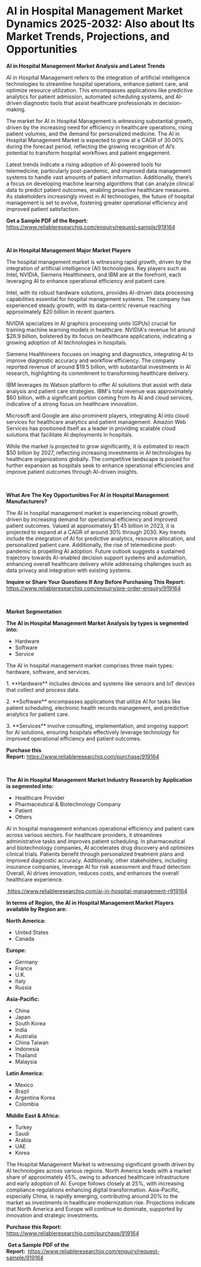 <p><h1>AI in Hospital Management Market Dynamics 2025-2032: Also about Its Market Trends, Projections, and Opportunities</h1></p><p><strong>AI in Hospital Management Market Analysis and Latest Trends</strong></p>
<p><p>AI in Hospital Management refers to the integration of artificial intelligence technologies to streamline hospital operations, enhance patient care, and optimize resource utilization. This encompasses applications like predictive analytics for patient admission, automated scheduling systems, and AI-driven diagnostic tools that assist healthcare professionals in decision-making.</p><p>The market for AI in Hospital Management is witnessing substantial growth, driven by the increasing need for efficiency in healthcare operations, rising patient volumes, and the demand for personalized medicine. The AI in Hospital Management Market is expected to grow at a CAGR of 30.00% during the forecast period, reflecting the growing recognition of AI’s potential to transform hospital workflows and patient engagement.</p><p>Latest trends indicate a rising adoption of AI-powered tools for telemedicine, particularly post-pandemic, and improved data management systems to handle vast amounts of patient information. Additionally, there’s a focus on developing machine learning algorithms that can analyze clinical data to predict patient outcomes, enabling proactive healthcare measures. As stakeholders increasingly invest in AI technologies, the future of hospital management is set to evolve, fostering greater operational efficiency and improved patient satisfaction.</p></p>
<p><strong>Get a Sample PDF of the Report:&nbsp;</strong> <a href="https://www.reliableresearchiq.com/enquiry/request-sample/919164?utm_campaign=2336&utm_medium=2&utm_source=Github&utm_content=ia&utm_term=16042025&utm_id=ai-in-hospital-management">https://www.reliableresearchiq.com/enquiry/request-sample/919164</a></p>
<p>&nbsp;</p>
<p><strong>AI in Hospital Management Major Market Players</strong></p>
<p><p>The hospital management market is witnessing rapid growth, driven by the integration of artificial intelligence (AI) technologies. Key players such as Intel, NVIDIA, Siemens Healthineers, and IBM are at the forefront, each leveraging AI to enhance operational efficiency and patient care.</p><p>Intel, with its robust hardware solutions, provides AI-driven data processing capabilities essential for hospital management systems. The company has experienced steady growth, with its data-centric revenue reaching approximately $20 billion in recent quarters.</p><p>NVIDIA specializes in AI graphics processing units (GPUs) crucial for training machine learning models in healthcare. NVIDIA's revenue hit around $26.9 billion, bolstered by its focus on healthcare applications, indicating a growing adoption of AI technologies in hospitals.</p><p>Siemens Healthineers focuses on imaging and diagnostics, integrating AI to improve diagnostic accuracy and workflow efficiency. The company reported revenue of around $19.5 billion, with substantial investments in AI research, highlighting its commitment to transforming healthcare delivery.</p><p>IBM leverages its Watson platform to offer AI solutions that assist with data analysis and patient care strategies. IBM's total revenue was approximately $60 billion, with a significant portion coming from its AI and cloud services, indicative of a strong focus on healthcare innovation.</p><p>Microsoft and Google are also prominent players, integrating AI into cloud services for healthcare analytics and patient management. Amazon Web Services has positioned itself as a leader in providing scalable cloud solutions that facilitate AI deployments in hospitals.</p><p>While the market is projected to grow significantly, it is estimated to reach $50 billion by 2027, reflecting increasing investments in AI technologies by healthcare organizations globally. The competitive landscape is poised for further expansion as hospitals seek to enhance operational efficiencies and improve patient outcomes through AI-driven insights.</p></p>
<p>&nbsp;</p>
<p><strong>What Are The Key Opportunities For AI in Hospital Management Manufacturers?</strong></p>
<p><p>The AI in hospital management market is experiencing robust growth, driven by increasing demand for operational efficiency and improved patient outcomes. Valued at approximately $1.45 billion in 2023, it is projected to expand at a CAGR of around 30% through 2030. Key trends include the integration of AI for predictive analytics, resource allocation, and personalized patient care. Additionally, the rise of telemedicine post-pandemic is propelling AI adoption. Future outlook suggests a sustained trajectory towards AI-enabled decision support systems and automation, enhancing overall healthcare delivery while addressing challenges such as data privacy and integration with existing systems.</p></p>
<p><strong>Inquire or Share Your Questions If Any Before Purchasing This Report:</strong> <a href="https://www.reliableresearchiq.com/enquiry/pre-order-enquiry/919164?utm_campaign=2336&utm_medium=2&utm_source=Github&utm_content=ia&utm_term=16042025&utm_id=ai-in-hospital-management">https://www.reliableresearchiq.com/enquiry/pre-order-enquiry/919164</a></p>
<p>&nbsp;</p>
<p><strong>Market Segmentation</strong></p>
<p><strong>The AI in Hospital Management Market Analysis by types is segmented into:</strong></p>
<p><ul><li>Hardware</li><li>Software</li><li>Service</li></ul></p>
<p><p>The AI in hospital management market comprises three main types: hardware, software, and services. </p><p>1. **Hardware** includes devices and systems like sensors and IoT devices that collect and process data. </p><p>2. **Software** encompasses applications that utilize AI for tasks like patient scheduling, electronic health records management, and predictive analytics for patient care. </p><p>3. **Services** involve consulting, implementation, and ongoing support for AI solutions, ensuring hospitals effectively leverage technology for improved operational efficiency and patient outcomes.</p></p>
<p><strong>Purchase this Report:&nbsp;</strong><a href="https://www.reliableresearchiq.com/purchase/919164?utm_campaign=2336&utm_medium=2&utm_source=Github&utm_content=ia&utm_term=16042025&utm_id=ai-in-hospital-management">https://www.reliableresearchiq.com/purchase/919164</a></p>
<p>&nbsp;</p>
<p><strong>The AI in Hospital Management Market Industry Research by Application is segmented into:</strong></p>
<p><ul><li>Healthcare Provider</li><li>Pharmaceutical & Biotechnology Company</li><li>Patient</li><li>Others</li></ul></p>
<p><p>AI in hospital management enhances operational efficiency and patient care across various sectors. For healthcare providers, it streamlines administrative tasks and improves patient scheduling. In pharmaceutical and biotechnology companies, AI accelerates drug discovery and optimizes clinical trials. Patients benefit through personalized treatment plans and improved diagnostic accuracy. Additionally, other stakeholders, including insurance companies, leverage AI for risk assessment and fraud detection. Overall, AI drives innovation, reduces costs, and enhances the overall healthcare experience.</p></p>
<p><a href="https://www.reliableresearchiq.com/ai-in-hospital-management-r919164?utm_campaign=2336&utm_medium=2&utm_source=Github&utm_content=ia&utm_term=16042025&utm_id=ai-in-hospital-management">&nbsp;https://www.reliableresearchiq.com/ai-in-hospital-management-r919164</a></p>
<p><strong>In terms of Region, the AI in Hospital Management Market Players available by Region are:</strong></p>
<p>
    <p> <strong> North America: </strong>
        <ul>
            <li>United States</li>
            <li>Canada</li>
        </ul>
        </p> 
    <p> <strong> Europe: </strong>
        <ul>
            <li>Germany</li>
            <li>France</li>
            <li>U.K.</li>
            <li>Italy</li>
            <li>Russia</li>
        </ul>
        </p> 
    <p> <strong> Asia-Pacific: </strong>
        <ul>
            <li>China</li>
            <li>Japan</li>
            <li>South Korea</li>
            <li>India</li>
            <li>Australia</li>
            <li>China Taiwan</li>
            <li>Indonesia</li>
            <li>Thailand</li>
            <li>Malaysia</li>
        </ul>
        </p> 
    <p> <strong> Latin America: </strong>
        <ul>
            <li>Mexico</li>
            <li>Brazil</li>
            <li>Argentina Korea</li>
            <li>Colombia</li>
        </ul>
        </p> 
    <p> <strong> Middle East & Africa: </strong>
        <ul>
            <li>Turkey</li>
            <li>Saudi</li>
            <li>Arabia</li>
            <li>UAE</li>
            <li>Korea</li>
        </ul>
    </p>
    </p>
<p><p>The Hospital Management Market is witnessing significant growth driven by AI technologies across various regions. North America leads with a market share of approximately 45%, owing to advanced healthcare infrastructure and early adoption of AI. Europe follows closely at 25%, with increasing compliance regulations enhancing digital transformation. Asia-Pacific, especially China, is rapidly emerging, contributing around 20% to the market as investments in healthcare modernization rise. Projections indicate that North America and Europe will continue to dominate, supported by innovation and strategic investments.</p></p>
<p><strong>Purchase this Report: </strong><a href="https://www.reliableresearchiq.com/purchase/919164?utm_campaign=2336&utm_medium=2&utm_source=Github&utm_content=ia&utm_term=16042025&utm_id=ai-in-hospital-management">https://www.reliableresearchiq.com/purchase/919164</a></p>
<p>&nbsp;<strong>Get a Sample PDF of the Report:&nbsp;&nbsp;</strong><a href="https://www.reliableresearchiq.com/enquiry/request-sample/919164?utm_campaign=2336&utm_medium=2&utm_source=Github&utm_content=ia&utm_term=16042025&utm_id=ai-in-hospital-management">https://www.reliableresearchiq.com/enquiry/request-sample/919164</a></p>
<p><strong></strong></p>
<p><p></p><p></p><p></p></p>